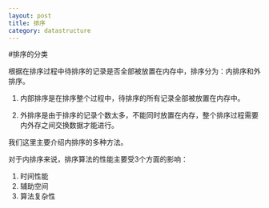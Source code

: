 ```yaml
---
layout: post
title: 排序
category: datastructure
---
```



#排序的分类

根据在排序过程中待排序的记录是否全部被放置在内存中，排序分为：内排序和外排序。

1.	内部排序是在排序整个过程中，待排序的所有记录全部被放置在内存中。

2.	外排序是由于排序的记录个数太多，不能同时放置在内存，整个排序过程需要内外存之间交换数据才能进行。

我们这里主要介绍内排序的多种方法。

对于内排序来说，排序算法的性能主要受3个方面的影响：

1.	时间性能
2.	辅助空间
3.	算法复杂性



